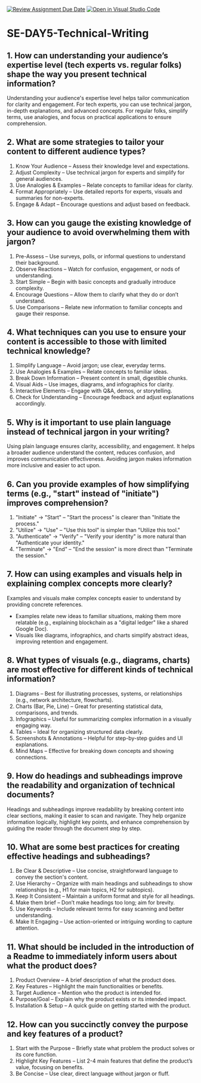 [![Review Assignment Due Date](https://classroom.github.com/assets/deadline-readme-button-22041afd0340ce965d47ae6ef1cefeee28c7c493a6346c4f15d667ab976d596c.svg)](https://classroom.github.com/a/zsAR-pyY)
[![Open in Visual Studio Code](https://classroom.github.com/assets/open-in-vscode-2e0aaae1b6195c2367325f4f02e2d04e9abb55f0b24a779b69b11b9e10269abc.svg)](https://classroom.github.com/online_ide?assignment_repo_id=18556212&assignment_repo_type=AssignmentRepo)
# SE-DAY5-Technical-Writing
## 1. How can understanding your audience’s expertise level (tech experts vs. regular folks) shape the way you present technical information?
Understanding your audience's expertise level helps tailor communication for clarity and engagement. For tech experts, you can use technical jargon, in-depth explanations, and advanced concepts. For regular folks, simplify terms, use analogies, and focus on practical applications to ensure comprehension.
## 2. What are some strategies to tailor your content to different audience types?
1. Know Your Audience – Assess their knowledge level and expectations.  
2. Adjust Complexity – Use technical jargon for experts and simplify for general audiences.  
3. Use Analogies & Examples – Relate concepts to familiar ideas for clarity.  
4. Format Appropriately – Use detailed reports for experts, visuals and summaries for non-experts.  
5. Engage & Adapt – Encourage questions and adjust based on feedback.

## 3. How can you gauge the existing knowledge of your audience to avoid overwhelming them with jargon?
1. Pre-Assess – Use surveys, polls, or informal questions to understand their background.  
2. Observe Reactions – Watch for confusion, engagement, or nods of understanding.  
3. Start Simple – Begin with basic concepts and gradually introduce complexity.  
4. Encourage Questions – Allow them to clarify what they do or don’t understand.  
5. Use Comparisons – Relate new information to familiar concepts and gauge their response.
## 4. What techniques can you use to ensure your content is accessible to those with limited technical knowledge?
1. Simplify Language – Avoid jargon; use clear, everyday terms.  
2. Use Analogies & Examples – Relate concepts to familiar ideas.  
3. Break Down Information – Present content in small, digestible chunks.  
4. Visual Aids – Use images, diagrams, and infographics for clarity.  
5. Interactive Elements – Engage with Q&A, demos, or storytelling.  
6. Check for Understanding – Encourage feedback and adjust explanations accordingly.

## 5. Why is it important to use plain language instead of technical jargon in your writing?
Using plain language ensures clarity, accessibility, and engagement. It helps a broader audience understand the content, reduces confusion, and improves communication effectiveness. Avoiding jargon makes information more inclusive and easier to act upon.

## 6. Can you provide examples of how simplifying terms (e.g., "start" instead of "initiate") improves comprehension?
1. "Initiate" → "Start" – "Start the process" is clearer than "Initiate the process."
2. "Utilize" → "Use" – "Use this tool" is simpler than "Utilize this tool."  
3. "Authenticate" → "Verify" – "Verify your identity" is more natural than "Authenticate your identity." 
4. "Terminate" → "End" – "End the session" is more direct than "Terminate the session."

## 7. How can using examples and visuals help in explaining complex concepts more clearly?
Examples and visuals make complex concepts easier to understand by providing concrete references.  
- Examples relate new ideas to familiar situations, making them more relatable (e.g., explaining blockchain as a "digital ledger" like a shared Google Doc).  
- Visuals like diagrams, infographics, and charts simplify abstract ideas, improving retention and engagement.  

## 8. What types of visuals (e.g., diagrams, charts) are most effective for different kinds of technical information?
1. Diagrams – Best for illustrating processes, systems, or relationships (e.g., network architecture, flowcharts).  
2. Charts (Bar, Pie, Line) – Great for presenting statistical data, comparisons, and trends.  
3. Infographics – Useful for summarizing complex information in a visually engaging way.  
4. Tables – Ideal for organizing structured data clearly.  
5. Screenshots & Annotations – Helpful for step-by-step guides and UI explanations.  
6. Mind Maps – Effective for breaking down concepts and showing connections.

## 9. How do headings and subheadings improve the readability and organization of technical documents?
Headings and subheadings improve readability by breaking content into clear sections, making it easier to scan and navigate. They help organize information logically, highlight key points, and enhance comprehension by guiding the reader through the document step by step.

## 10. What are some best practices for creating effective headings and subheadings?
1. Be Clear & Descriptive – Use concise, straightforward language to convey the section's content.  
2. Use Hierarchy – Organize with main headings and subheadings to show relationships (e.g., H1 for main topics, H2 for subtopics).  
3. Keep It Consistent – Maintain a uniform format and style for all headings.  
4. Make them brief – Don’t make headings too long; aim for brevity.  
5. Use Keywords – Include relevant terms for easy scanning and better understanding.  
6. Make It Engaging – Use action-oriented or intriguing wording to capture attention.

## 11. What should be included in the introduction of a Readme to immediately inform users about what the product does?
1. Product Overview – A brief description of what the product does.  
2. Key Features – Highlight the main functionalities or benefits.  
3. Target Audience – Mention who the product is intended for.  
4. Purpose/Goal – Explain why the product exists or its intended impact.  
5. Installation & Setup – A quick guide on getting started with the product.  
## 12. How can you succinctly convey the purpose and key features of a product?
1. Start with the Purpose – Briefly state what problem the product solves or its core function.
2. Highlight Key Features – List 2-4 main features that define the product’s value, focusing on benefits.
3. Be Concise – Use clear, direct language without jargon or fluff.
